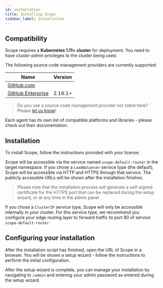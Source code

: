 ```yaml
---
id: installation
title: Installing Scope
sidebar_label: Installation
---
```


## Compatibility

Scope requires a **Kubernetes 1.11+ cluster** for deployment. You need to have *cluster admin* privileges to the cluster being used.

The following source code management providers are currently supported:

Name | Version |
-----|:------:
[GitHub.com](https://github.com) |  |
[GitHub Enterprise](https://github.com/enterprise) | 2.16.1+ |

> Do you use a source code management provider not listed here? Please [let us know](https://home.undefinedlabs.com/goto/support)!

Each agent has its own list of compatible platforms and libraries - please check out their documentation.


## Installation

To install Scope, follow the instructions provided with your license.

Scope will be accessible via the service named `scope-default-router` in the target namespace. If you chose a `LoadBalancer`
service type (the default), Scope will be accessible via HTTP and HTTPS through that service. The publicly accessible
URLs will be shown after the installation finishes.

> Please note that the installation process will generate a self-signed certificate for the HTTPS port 
that can be replaced during the setup wizard, or at any time in the admin panel

If you chose a `ClusterIP` service type, Scope will only be accessible internally in your cluster. For this service type, 
we recommend you configure your edge routing layer to forward traffic to port 80 of service `scope-default-router`.


## Configuring your installation

After the installation script has finished, open the URL of Scope in a browser. You will be shown a setup wizard - follow
the instructions to perform the initial configuration.

After the setup wizard is complete, you can manage your installation by navigating to `/admin` and entering your
admin password as entered during the setup wizard.
